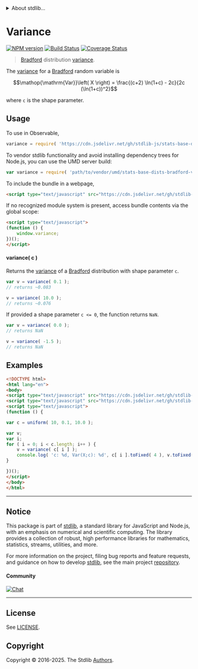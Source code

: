 <!--

@license Apache-2.0

Copyright (c) 2025 The Stdlib Authors.

Licensed under the Apache License, Version 2.0 (the "License");
you may not use this file except in compliance with the License.
You may obtain a copy of the License at

   http://www.apache.org/licenses/LICENSE-2.0

Unless required by applicable law or agreed to in writing, software
distributed under the License is distributed on an "AS IS" BASIS,
WITHOUT WARRANTIES OR CONDITIONS OF ANY KIND, either express or implied.
See the License for the specific language governing permissions and
limitations under the License.

-->


<details>
  <summary>
    About stdlib...
  </summary>
  <p>We believe in a future in which the web is a preferred environment for numerical computation. To help realize this future, we've built stdlib. stdlib is a standard library, with an emphasis on numerical and scientific computation, written in JavaScript (and C) for execution in browsers and in Node.js.</p>
  <p>The library is fully decomposable, being architected in such a way that you can swap out and mix and match APIs and functionality to cater to your exact preferences and use cases.</p>
  <p>When you use stdlib, you can be absolutely certain that you are using the most thorough, rigorous, well-written, studied, documented, tested, measured, and high-quality code out there.</p>
  <p>To join us in bringing numerical computing to the web, get started by checking us out on <a href="https://github.com/stdlib-js/stdlib">GitHub</a>, and please consider <a href="https://opencollective.com/stdlib">financially supporting stdlib</a>. We greatly appreciate your continued support!</p>
</details>

# Variance

[![NPM version][npm-image]][npm-url] [![Build Status][test-image]][test-url] [![Coverage Status][coverage-image]][coverage-url] <!-- [![dependencies][dependencies-image]][dependencies-url] -->

> [Bradford][bradford-distribution] distribution [variance][variance].

<!-- Section to include introductory text. Make sure to keep an empty line after the intro `section` element and another before the `/section` close. -->

<section class="intro">

The [variance][variance] for a [Bradford][bradford-distribution] random variable is

<!-- <equation class="equation" label="eq:bradford_variance" align="center" raw="\mathop{\mathrm{Var}}\left( X \right) = \frac{(c+2) \ln(1+c) - 2c}{2c (\ln(1+c))^2}" alt="Variance for a Bradford distribution."> -->

```math
\mathop{\mathrm{Var}}\left( X \right) = \frac{(c+2) \ln(1+c) - 2c}{2c (\ln(1+c))^2}
```

<!-- <div class="equation" align="center" data-raw-text="\mathop{\mathrm{Var}}\left( X \right) = \frac{(c+2) \ln(1+c) - 2c}{2c (\ln(1+c))^2}" data-equation="eq:bradford_variance">
    <img src="https://cdn.jsdelivr.net/gh/stdlib-js/stdlib@591cf9d5c3a0cd3c1ceec961e5c49d73a68374cb/lib/node_modules/@stdlib/stats/base/dists/bradford/variance/docs/img/equation_bradford_variance.svg" alt="Variance for a Bradford distribution.">
    <br>
</div> -->

<!-- </equation> -->

where `c` is the shape parameter.

</section>

<!-- /.intro -->

<!-- Package usage documentation. -->



<section class="usage">

## Usage

To use in Observable,

```javascript
variance = require( 'https://cdn.jsdelivr.net/gh/stdlib-js/stats-base-dists-bradford-variance@umd/browser.js' )
```

To vendor stdlib functionality and avoid installing dependency trees for Node.js, you can use the UMD server build:

```javascript
var variance = require( 'path/to/vendor/umd/stats-base-dists-bradford-variance/index.js' )
```

To include the bundle in a webpage,

```html
<script type="text/javascript" src="https://cdn.jsdelivr.net/gh/stdlib-js/stats-base-dists-bradford-variance@umd/browser.js"></script>
```

If no recognized module system is present, access bundle contents via the global scope:

```html
<script type="text/javascript">
(function () {
    window.variance;
})();
</script>
```

#### variance( c )

Returns the [variance][variance] of a [Bradford][bradford-distribution] distribution with shape parameter `c`.

```javascript
var v = variance( 0.1 );
// returns ~0.083

v = variance( 10.0 );
// returns ~0.076
```

If provided a shape parameter `c <= 0`, the function returns `NaN`.

```javascript
var v = variance( 0.0 );
// returns NaN

v = variance( -1.5 );
// returns NaN
```

</section>

<!-- /.usage -->

<!-- Package usage notes. Make sure to keep an empty line after the `section` element and another before the `/section` close. -->

<section class="notes">

</section>

<!-- /.notes -->

<!-- Package usage examples. -->

<section class="examples">

## Examples

<!-- eslint no-undef: "error" -->

```html
<!DOCTYPE html>
<html lang="en">
<body>
<script type="text/javascript" src="https://cdn.jsdelivr.net/gh/stdlib-js/random-array-uniform@umd/browser.js"></script>
<script type="text/javascript" src="https://cdn.jsdelivr.net/gh/stdlib-js/stats-base-dists-bradford-variance@umd/browser.js"></script>
<script type="text/javascript">
(function () {

var c = uniform( 10, 0.1, 10.0 );

var v;
var i;
for ( i = 0; i < c.length; i++ ) {
    v = variance( c[ i ] );
    console.log( 'c: %d, Var(X;c): %d', c[ i ].toFixed( 4 ), v.toFixed( 4 ) );
}

})();
</script>
</body>
</html>
```

</section>

<!-- /.examples -->

<!-- Section for related `stdlib` packages. Do not manually edit this section, as it is automatically populated. -->

<section class="related">

</section>

<!-- /.related -->

<!-- Section for all links. Make sure to keep an empty line after the `section` element and another before the `/section` close. -->


<section class="main-repo" >

* * *

## Notice

This package is part of [stdlib][stdlib], a standard library for JavaScript and Node.js, with an emphasis on numerical and scientific computing. The library provides a collection of robust, high performance libraries for mathematics, statistics, streams, utilities, and more.

For more information on the project, filing bug reports and feature requests, and guidance on how to develop [stdlib][stdlib], see the main project [repository][stdlib].

#### Community

[![Chat][chat-image]][chat-url]

---

## License

See [LICENSE][stdlib-license].


## Copyright

Copyright &copy; 2016-2025. The Stdlib [Authors][stdlib-authors].

</section>

<!-- /.stdlib -->

<!-- Section for all links. Make sure to keep an empty line after the `section` element and another before the `/section` close. -->

<section class="links">

[npm-image]: http://img.shields.io/npm/v/@stdlib/stats-base-dists-bradford-variance.svg
[npm-url]: https://npmjs.org/package/@stdlib/stats-base-dists-bradford-variance

[test-image]: https://github.com/stdlib-js/stats-base-dists-bradford-variance/actions/workflows/test.yml/badge.svg?branch=main
[test-url]: https://github.com/stdlib-js/stats-base-dists-bradford-variance/actions/workflows/test.yml?query=branch:main

[coverage-image]: https://img.shields.io/codecov/c/github/stdlib-js/stats-base-dists-bradford-variance/main.svg
[coverage-url]: https://codecov.io/github/stdlib-js/stats-base-dists-bradford-variance?branch=main

<!--

[dependencies-image]: https://img.shields.io/david/stdlib-js/stats-base-dists-bradford-variance.svg
[dependencies-url]: https://david-dm.org/stdlib-js/stats-base-dists-bradford-variance/main

-->

[chat-image]: https://img.shields.io/gitter/room/stdlib-js/stdlib.svg
[chat-url]: https://app.gitter.im/#/room/#stdlib-js_stdlib:gitter.im

[stdlib]: https://github.com/stdlib-js/stdlib

[stdlib-authors]: https://github.com/stdlib-js/stdlib/graphs/contributors

[umd]: https://github.com/umdjs/umd
[es-module]: https://developer.mozilla.org/en-US/docs/Web/JavaScript/Guide/Modules

[deno-url]: https://github.com/stdlib-js/stats-base-dists-bradford-variance/tree/deno
[deno-readme]: https://github.com/stdlib-js/stats-base-dists-bradford-variance/blob/deno/README.md
[umd-url]: https://github.com/stdlib-js/stats-base-dists-bradford-variance/tree/umd
[umd-readme]: https://github.com/stdlib-js/stats-base-dists-bradford-variance/blob/umd/README.md
[esm-url]: https://github.com/stdlib-js/stats-base-dists-bradford-variance/tree/esm
[esm-readme]: https://github.com/stdlib-js/stats-base-dists-bradford-variance/blob/esm/README.md
[branches-url]: https://github.com/stdlib-js/stats-base-dists-bradford-variance/blob/main/branches.md

[stdlib-license]: https://raw.githubusercontent.com/stdlib-js/stats-base-dists-bradford-variance/main/LICENSE

[bradford-distribution]: https://en.wikipedia.org/wiki/Bradford%27s_law

[variance]: https://en.wikipedia.org/wiki/Variance

</section>

<!-- /.links -->
